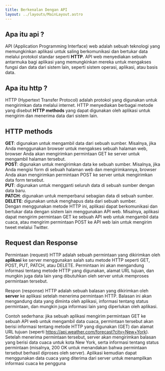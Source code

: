 ```yaml
---
title: Berkenalan Dengan API
layout: ../layouts/MainLayout.astro
---
```


## Apa itu api ?

API (Application Programming Interface) web adalah sebuah teknologi yang memungkinkan aplikasi untuk saling berkomunikasi dan bertukar data melalui protokol standar seperti <b>HTTP</b>. API web menyediakan sebuah antarmuka bagi aplikasi yang memungkinkan mereka untuk mengakses fungsi dan data dari sistem lain, seperti sistem operasi, aplikasi, atau basis data.

## Apa itu http ?

HTTP (Hypertext Transfer Protocol) adalah protokol yang digunakan untuk mengirimkan data melalui internet. HTTP menyediakan berbagai metode yang disebut <b>HTTP methods</b> yang dapat digunakan oleh aplikasi untuk mengirim dan menerima data dari sistem lain.
</br>
## HTTP methods
<b>GET</b>: digunakan untuk mengambil data dari sebuah sumber. Misalnya, jika Anda menggunakan browser untuk mengakses sebuah halaman web, browser Anda akan mengirimkan permintaan GET ke server untuk mengambil halaman tersebut.</br>
<b>POST</b>: digunakan untuk mengirimkan data ke sebuah sumber. Misalnya, jika Anda mengisi form di sebuah halaman web dan mengirimkannya, browser Anda akan mengirimkan permintaan POST ke server untuk mengirimkan data form tersebut.</br>
<b>PUT</b>: digunakan untuk mengganti seluruh data di sebuah sumber dengan data baru.</br>
<b>PATCH</b>: digunakan untuk memperbarui sebagian data di sebuah sumber.</br>
<b>DELETE</b>: digunakan untuk menghapus data dari sebuah sumber.</br>
Dengan menggunakan metode HTTP ini, aplikasi dapat berkomunikasi dan bertukar data dengan sistem lain menggunakan API web. Misalnya, aplikasi dapat mengirim permintaan GET ke sebuah API web untuk mengambil data cuaca, atau mengirim permintaan POST ke API web lain untuk mengirim tweet melalui Twitter.

## Request dan Response
Permintaan (request) HTTP adalah sebuah permintaan yang dikirimkan oleh <b>aplikasi</b> ke server menggunakan salah satu metode HTTP seperti GET, POST, PUT, PATCH, atau DELETE. Permintaan ini akan mengandung informasi tentang metode HTTP yang digunakan, alamat URL tujuan, dan mungkin juga data lain yang dibutuhkan oleh server untuk memproses permintaan tersebut.

Respon (response) HTTP adalah sebuah balasan yang dikirimkan oleh <b>server</b> ke aplikasi setelah menerima permintaan HTTP. Balasan ini akan mengandung data yang diminta oleh aplikasi, informasi tentang status permintaan, dan mungkin juga informasi lain yang diperlukan oleh aplikasi.

Contoh sederhana: jika sebuah aplikasi mengirim permintaan GET ke sebuah API web untuk mengambil data cuaca, permintaan tersebut akan berisi informasi tentang metode HTTP yang digunakan (GET) dan alamat URL tujuan (seperti https://api.weather.com/forecast?city=New+York). Setelah menerima permintaan tersebut, server akan mengirimkan balasan yang berisi data cuaca untuk kota New York, serta informasi tentang status permintaan (misalnya, 200 OK untuk menandakan bahwa permintaan tersebut berhasil diproses oleh server). Aplikasi kemudian dapat menggunakan data cuaca yang diterima dari server untuk menampilkan informasi cuaca ke pengguna